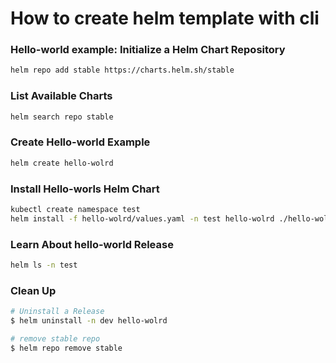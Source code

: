 # How to create helm template with cli


### Hello-world example: Initialize a Helm Chart Repository
``` bash
helm repo add stable https://charts.helm.sh/stable

```

### List Available Charts
``` bash
helm search repo stable

```

### Create Hello-world Example
``` bash
helm create hello-wolrd

```

### Install Hello-worls Helm Chart
``` bash
kubectl create namespace test
helm install -f hello-wolrd/values.yaml -n test hello-wolrd ./hello-wolrd

```

### Learn About hello-world Release
``` bash
helm ls -n test

```

### Clean Up
``` bash
# Uninstall a Release
$ helm uninstall -n dev hello-wolrd

# remove stable repo
$ helm repo remove stable

```


